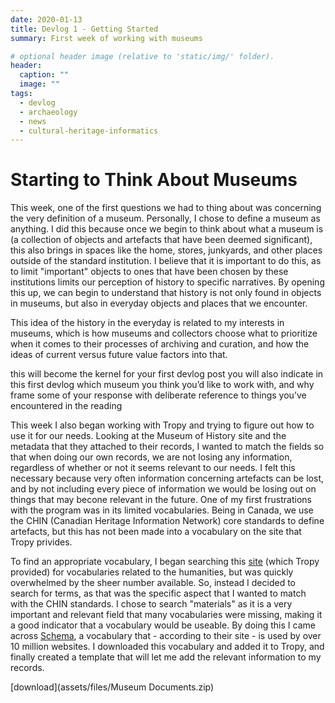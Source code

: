 ```yaml
---
date: 2020-01-13
title: Devlog 1 - Getting Started
summary: First week of working with museums

# optional header image (relative to 'static/img/' folder).
header:
  caption: ""
  image: ""
tags:
  - devlog
  - archaeology
  - news
  - cultural-heritage-informatics
---
```


# Starting to Think About Museums

This week, one of the first questions we had to thing about was concerning the very definition of a museum. Personally, I chose to define a museum as anything. I did this because once we begin to think about what a museum is (a collection of objects and artefacts that have been deemed significant), this also brings in spaces like the home, stores, junkyards, and other places outside of the standard institution. I believe that it is important to do this, as to limit "important" objects to ones that have been chosen by these institutions limits our perception of history to specific narratives. By opening this up, we can begin to understand that history is not only found in objects in museums, but also in everyday objects and places that we encounter. 

This idea of the history in the everyday is related to my interests in museums, which is how museums and collectors choose what to prioritize when it comes to their processes of archiving and curation, and how the ideas of current versus future value factors into that. 

this will become the kernel for your first devlog post
you will also indicate in this first devlog which museum you think you’d like to work with, and why
frame some of your response with deliberate reference to things you’ve encountered in the reading

This week I also began working with Tropy and trying to figure out how to use it for our needs. Looking at the Museum of History site and the metadata that they attached to their records, I wanted to match the fields so that when doing our own records, we are not losing any information, regardless of whether or not it seems relevant to our needs. I felt this necessary because very often information concerning artefacts can be lost, and by not including every piece of information we would be losing out on things that may becone relevant in the future. One of my first frustrations with the program was in its limited vocabularies. Being in Canada, we use the CHIN (Canadian Heritage Information Network) core standards to define artefacts, but this has not been made into a vocabulary on the site that Tropy privides. 

To find an appropriate vocabulary, I began searching this [site](https://lov.linkeddata.es/dataset/lov/ "Title") (which Tropy provided) for vocabularies related to the humanities, but was quickly overwhelmed by the sheer number available. So, instead I decided to search for terms, as that was the specific aspect that I wanted to match with the CHIN standards. I chose to search "materials" as it is a very important and relevant field that many vocabularies were missing, making it a good indicator that a vocabulary would be useable. By doing this I came across [Schema](https://schema.org/ "schema"), a vocabulary that - according to their site - is used by over 10 million websites. I downloaded this vocabulary and added it to Tropy, and finally created a template that will let me add the relevant information to my records. 


[download](assets/files/Museum Documents.zip)
